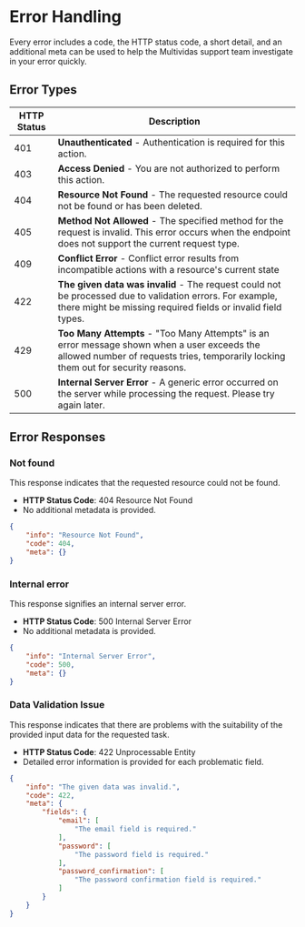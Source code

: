 # Error Handling

Every error includes a code, the HTTP status code, a short detail, and an additional meta can be used to help the Multividas support team investigate in your error quickly.

## Error Types

| HTTP Status | Description                                     | 
| ----------- | ----------------------------------------------- |
| 401         | **Unauthenticated** - Authentication is required for this action.    |
| 403         | **Access Denied** - You are not authorized to perform this action. |
| 404         | **Resource Not Found** - The requested resource could not be found or has been deleted.     |
| 405         | **Method Not Allowed** - The specified method for the request is invalid. This error occurs when the endpoint does not support the current request type. |
| 409         | **Conflict Error** - Conflict error results from incompatible actions with a resource's current state     |
| 422         | **The given data was invalid** - The request could not be processed due to validation errors. For example, there might be missing required fields or invalid field types. |
| 429         | **Too Many Attempts** - "Too Many Attempts" is an error message shown when a user exceeds the allowed number of requests tries, temporarily locking them out for security reasons.  |
| 500         | **Internal Server Error** - A generic error occurred on the server while processing the request. Please try again later.  |

## Error Responses

### Not found

This response indicates that the requested resource could not be found.
- **HTTP Status Code**: 404 Resource Not Found
- No additional metadata is provided.

```json
{
    "info": "Resource Not Found",
    "code": 404,
    "meta": {}
}
```

### Internal error

This response signifies an internal server error.
- **HTTP Status Code**: 500 Internal Server Error
- No additional metadata is provided.

```json
{
    "info": "Internal Server Error",
    "code": 500,
    "meta": {}
}
```

### Data Validation Issue

This response indicates that there are problems with the suitability of the provided input data for the requested task.

- **HTTP Status Code**: 422 Unprocessable Entity
- Detailed error information is provided for each problematic field.

```json
{
    "info": "The given data was invalid.",
    "code": 422,
    "meta": {
        "fields": {
            "email": [
                "The email field is required."
            ],
            "password": [
                "The password field is required."
            ],
            "password_confirmation": [
                "The password confirmation field is required."
            ]
        }
    }
}

```

